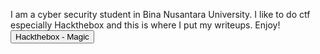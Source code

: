 I am a cyber security student in Bina Nusantara University. I like to do ctf especially Hackthebox and this is where I put my writeups. Enjoy!
<br>
<button type="button">Hackthebox - Magic</button>
